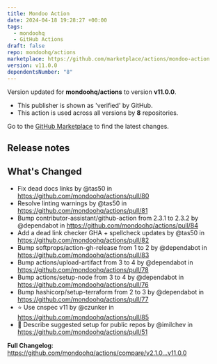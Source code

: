 ```yaml
---
title: Mondoo Action
date: 2024-04-18 19:28:27 +00:00
tags:
  - mondoohq
  - GitHub Actions
draft: false
repo: mondoohq/actions
marketplace: https://github.com/marketplace/actions/mondoo-action
version: v11.0.0
dependentsNumber: "8"
---
```



Version updated for **mondoohq/actions** to version **v11.0.0**.
- This publisher is shown as 'verified' by GitHub.
- This action is used across all versions by **8** repositories.

Go to the [GitHub Marketplace](https://github.com/marketplace/actions/mondoo-action) to find the latest changes.

## Release notes

## What's Changed
* Fix dead docs links by @tas50 in https://github.com/mondoohq/actions/pull/80
* Resolve linting warnings by @tas50 in https://github.com/mondoohq/actions/pull/81
* Bump contributor-assistant/github-action from 2.3.1 to 2.3.2 by @dependabot in https://github.com/mondoohq/actions/pull/84
* Add a dead link checker GHA + spellcheck updates by @tas50 in https://github.com/mondoohq/actions/pull/82
* Bump softprops/action-gh-release from 1 to 2 by @dependabot in https://github.com/mondoohq/actions/pull/83
* Bump actions/upload-artifact from 3 to 4 by @dependabot in https://github.com/mondoohq/actions/pull/78
* Bump actions/setup-node from 3 to 4 by @dependabot in https://github.com/mondoohq/actions/pull/76
* Bump hashicorp/setup-terraform from 2 to 3 by @dependabot in https://github.com/mondoohq/actions/pull/77
* ⭐ Use cnspec v11 by @czunker in https://github.com/mondoohq/actions/pull/85
* 📝 Describe suggested setup for public repos by @imilchev in https://github.com/mondoohq/actions/pull/51


**Full Changelog**: https://github.com/mondoohq/actions/compare/v2.1.0...v11.0.0
